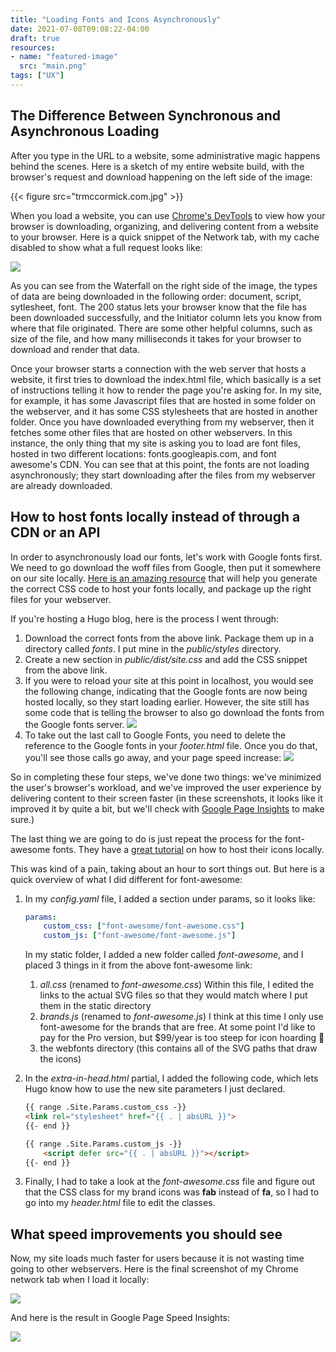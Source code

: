 ```yaml
---
title: "Loading Fonts and Icons Asynchronously"
date: 2021-07-08T09:08:22-04:00
draft: true
resources:
- name: "featured-image"
  src: "main.png"
tags: ["UX"]
---
```


## The Difference Between Synchronous and Asynchronous Loading

After you type in the URL to a website, some administrative magic happens behind the scenes. Here is a sketch of my entire website build, with the browser's request and download happening on the left side of the image:

{{< figure src="trmccormick.com.jpg" >}}

When you load a website, you can use [Chrome's DevTools](https://developer.chrome.com/docs/devtools/overview/) to view how your browser is downloading, organizing, and delivering content from a website to your browser. Here is a quick snippet of the Network tab, with my cache disabled to show what a full request looks like:

![](/page/images/chrome_network_1.PNG#align-center)

As you can see from the Waterfall on the right side of the image, the types of data are being downloaded in the following order: document, script, sytlesheet, font. The 200 status lets your browser know that the file has been downloaded successfully, and the Initiator column lets you know from where that file originated. There are some other helpful columns, such as size of the file, and how many milliseconds it takes for your browser to download and render that data.

Once your browser starts a connection with the web server that hosts a website, it first tries to download the index.html file, which basically is a set of instructions telling it how to render the page you're asking for. In my site, for example, it has some Javascript files that are hosted in some folder on the webserver, and it has some CSS stylesheets that are hosted in another folder. Once you have downloaded everything from my webserver, then it fetches some other files that are hosted on other webservers. In this instance, the only thing that my site is asking you to load are font files, hosted in two different locations: fonts.googleapis.com, and font awesome's CDN. You can see that at this point, the fonts are not loading asynchronously; they start downloading after the files from my webserver are already downloaded.

## How to host fonts locally instead of through a CDN or an API

In order to asynchronously load our fonts, let's work with Google fonts first. We need to go download the woff files from Google, then put it somewhere on our site locally. [Here is an amazing resource](https://google-webfonts-helper.herokuapp.com/fonts/open-sans?subsets=latin) that will help you generate the correct CSS code to host your fonts locally, and package up the right files for your webserver.

If you're hosting a Hugo blog, here is the process I went through:

1. Download the correct fonts from the above link. Package them up in a directory called *fonts*. I put mine in the *public/styles* directory.
2. Create a new section in *public/dist/site.css* and add the CSS snippet from the above link.
3. If you were to reload your site at this point in localhost, you would see the following change, indicating that the Google fonts are now being hosted locally, so they start loading earlier. However, the site still has some code that is telling the browser to also go download the fonts from the Google fonts server.
![](/page/images/chrome_network_2.PNG#align-center)
4. To take out the last call to Google Fonts, you need to delete the <link> reference to the Google fonts in your *footer.html* file. Once you do that, you'll see those calls go away, and your page speed increase:
![](/page/images/chrome_network_3.PNG#align-center)

So in completing these four steps, we've done two things: we've minimized the user's browser's workload, and we've improved the user experience by delivering content to their screen faster (in these screenshots, it looks like it improved it by quite a bit, but we'll check with [Google Page Insights](https://developers.google.com/speed/pagespeed/insights/) to make sure.)

The last thing we are going to do is just repeat the process for the font-awesome fonts. They have a [great tutorial](https://fontawesome.com/v5.15/how-to-use/on-the-web/setup/hosting-font-awesome-yourself) on how to host their icons locally.

This was kind of a pain, taking about an hour to sort things out. But here is a quick overview of what I did different for font-awesome:

1. In my *config.yaml* file, I added a section under params, so it looks like:
    ```yaml
    params:
        custom_css: ["font-awesome/font-awesome.css"]
        custom_js: ["font-awesome/font-awesome.js"]
    ```
   In my static folder, I added a new folder called *font-awesome*, and I placed 3 things in it from the above font-awesome link:
    1. *all.css* (renamed to *font-awesome.css*)
        Within this file, I edited the links to the actual SVG files so that they would match where I put them in the static directory
    2. *brands.js* (renamed to *font-awesome.js*)
        I think at this time I only use font-awesome for the brands that are free. At some point I'd like to pay for the Pro version, but $99/year is too steep for icon hoarding 🙂
    3. the webfonts directory (this contains all of the SVG paths that draw the icons)

2. In the *extra-in-head.html* partial, I added the following code, which lets Hugo know how to use the new site parameters I just declared.
    ```html
    {{ range .Site.Params.custom_css -}}
    <link rel="stylesheet" href="{{ . | absURL }}">
    {{- end }}

    {{ range .Site.Params.custom_js -}}
        <script defer src="{{ . | absURL }}"></script>
    {{- end }}
    ```
3. Finally, I had to take a look at the *font-awesome.css* file and figure out that the CSS class for my brand icons was **fab** instead of **fa**, so I had to go into my *header.html* file to edit the classes.

## What speed improvements you should see

Now, my site loads much faster for users because it is not wasting time going to other webservers. Here is the final screenshot of my Chrome network tab when I load it locally:

![](/page/images/chrome_network_4.PNG#align-center)

And here is the result in Google Page Speed Insights:

![](/page/images/page_speed_async_fonts_solution.png#align-center)